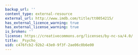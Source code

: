 ```yaml
---
backup_url: ''
content_type: external-resource
external_url: http://www.imdb.com/title/tt0054215/
has_external_licence_warning: true
has_external_license_warning: true
is_broken: ''
license: https://creativecommons.org/licenses/by-nc-sa/4.0/
title: _Psycho_
uid: c476fcb2-92b2-43e0-9f3f-2ae06c0b6e00
---
```

